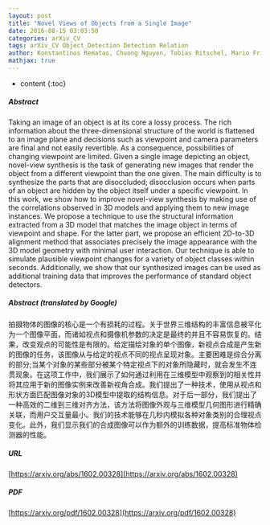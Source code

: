 ```yaml
---
layout: post
title: "Novel Views of Objects from a Single Image"
date: 2016-08-15 03:03:50
categories: arXiv_CV
tags: arXiv_CV Object_Detection Detection Relation
author: Konstantinos Rematas, Chuong Nguyen, Tobias Ritschel, Mario Fritz, Tinne Tuytelaars
mathjax: true
---
```


* content
{:toc}

##### Abstract
Taking an image of an object is at its core a lossy process. The rich information about the three-dimensional structure of the world is flattened to an image plane and decisions such as viewpoint and camera parameters are final and not easily revertible. As a consequence, possibilities of changing viewpoint are limited. Given a single image depicting an object, novel-view synthesis is the task of generating new images that render the object from a different viewpoint than the one given. The main difficulty is to synthesize the parts that are disoccluded; disocclusion occurs when parts of an object are hidden by the object itself under a specific viewpoint. In this work, we show how to improve novel-view synthesis by making use of the correlations observed in 3D models and applying them to new image instances. We propose a technique to use the structural information extracted from a 3D model that matches the image object in terms of viewpoint and shape. For the latter part, we propose an efficient 2D-to-3D alignment method that associates precisely the image appearance with the 3D model geometry with minimal user interaction. Our technique is able to simulate plausible viewpoint changes for a variety of object classes within seconds. Additionally, we show that our synthesized images can be used as additional training data that improves the performance of standard object detectors.

##### Abstract (translated by Google)
拍摄物体的图像的核心是一个有损耗的过程。关于世界三维结构的丰富信息被平化为一个图像平面，而诸如视点和摄像机参数的决定是最终的并且不容易恢复的。结果，改变观点的可能性是有限的。给定描绘对象的单个图像，新视点合成是产生新的图像的任务，该图像从与给定的视点不同的视点呈现对象。主要困难是综合分离的部分;当某个对象的某些部分被某个特定视点下的对象所隐藏时，就会发生不连贯现象。在这项工作中，我们展示了如何通过利用在三维模型中观察到的相关性并将其应用于新的图像实例来改善新视角合成。我们提出了一种技术，使用从视点和形状方面匹配图像对象的3D模型中提取的结构信息。对于后一部分，我们提出了一种高效的二维到三维对齐方法，该方法将图像外观与三维模型几何图形进行精确关联，而用户交互量最小。我们的技术能够在几秒内模拟各种对象类别的合理视点变化。此外，我们显示我们的合成图像可以作为额外的训练数据，提高标准物体检测器的性能。

##### URL
[https://arxiv.org/abs/1602.00328](https://arxiv.org/abs/1602.00328)

##### PDF
[https://arxiv.org/pdf/1602.00328](https://arxiv.org/pdf/1602.00328)

